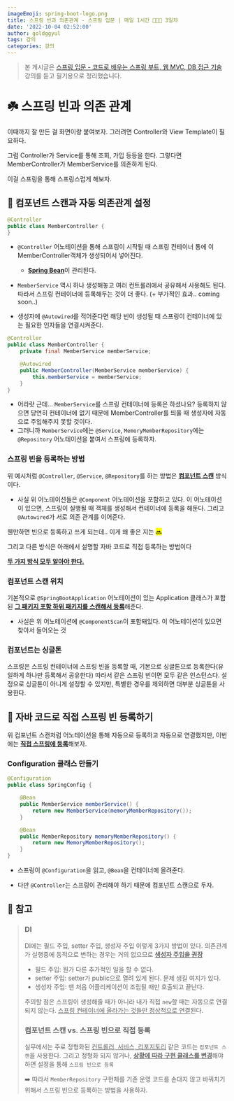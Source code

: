 ```yaml
---
imageEmoji: spring-boot-logo.png
title: 스프링 빈과 의존관계 - 스프링 입문 | 매일 1시간 👨🏻‍🏫 3일차
date: '2022-10-04 02:52:00'
author: goldggyul
tags: 강의
categories: 강의
---
```


> 본 게시글은 [스프링 입문 - 코드로 배우는 스프링 부트, 웹 MVC, DB 접근 기술](https://www.inflearn.com/course/%EC%8A%A4%ED%94%84%EB%A7%81-%EC%9E%85%EB%AC%B8-%EC%8A%A4%ED%94%84%EB%A7%81%EB%B6%80%ED%8A%B8/) 강의를 듣고 필기용으로 정리했습니다.

#  ☘️ 스프링 빈과 의존 관계

이때까지 잘 만든 걸 화면이랑 붙여보자. 그러려면 Controller와 View Template이 필요하다.

그럼 Controller가 Service를 통해 조회, 가입 등등을 한다. 그렇다면 MemberController가 MemberService를 의존하게 된다.

이걸 스프링을 통해 스프링스럽게 해보자. 

## 📌 컴포넌트 스캔과 자동 의존관계 설정

```java
@Controller
public class MemberController {
}

```

- `@Controller` 어노테이션을 통해 스프링이 시작될 때 스프링 컨테이너 통에 이 MemberController객체가 생성되어서 넣어진다.
  - <u>**Spring Bean**</u>이 관리된다.

- `MemberService` 역시 하나 생성해놓고 여러 컨트롤러에서 공유해서 사용해도 된다. 따라서 스프링 컨테이너에 등록해두는 것이 더 좋다. (+ 부가적인 효과.. coming soon..)

-  생성자에 `@Autowired`를 적어준다면 해당 빈이 생성될 때 스프링이 컨테이너에 있는 필요한 인자들을 연결시켜준다.

  ```java
  @Controller
  public class MemberController {
      private final MemberService memberService;
  
      @Autowired
      public MemberController(MemberService memberService) {
          this.memberService = memberService;
      }
  }
  ```

  - 어라랏 근데... `MemberService`를 스프링 컨테이너에 등록은 하셨나요? 등록하지 않으면 당연히 컨테이너에 없기 때문에 MemberController를 띄울 때 생성자에 자동으로 주입해주지 못할 것이다.
  - 그러니까 `MemberService`에는 `@Service`,  `MemoryMemberRepository`에는 `@Repository` 어노테이션을 붙여서 스프링에 등록하자.

### 스프링 빈을 등록하는 방법

위 예시처럼 `@Controller`, `@Service`, `@Repository`를 하는 방법은 <u>**컴포넌트 스캔**</u> 방식이다.

- 사실 위 어노테이션들은 `@Component` 어노테이션을 포함하고 있다. 이 어노테이션이 있으면, 스프링이 실행될 때 객체를 생성해서 컨테이너에 등록을 해둔다. 그리고 `@Autowired`가 서로 의존 관계를 이어준다.

웬만하면 빈으로 등록하고 쓰게 되는데.. 이게 왜 좋은 지는 <mark>🔜</mark>

그리고 다른 방식은 아래에서 설명할 자바 코드로 직접 등록하는 방법이다

<u>**두 가지 방식 모두 알아야 한다.**</u>

### 컴포넌트 스캔 위치 

기본적으로 `@SpringBootApplication` 어노테이션이 있는 Application 클래스가 포함된 <u>**그 패키지 포함 하위 패키지를 스캔해서 등록**</u>해준다.

- 사실은 위 어노테이션에 `@ComponentScan`이 포함돼있다. 이 어노테이션이 있으면 찾아서 들어오는 것

### 컴포넌트는 싱글톤

스프링은 스프링 컨테이너에 스프링 빈을 등록할 때, 기본으로 싱글톤으로 등록한다(유일하게 하나만 등록해서 공유한다) 따라서 같은 스프링 빈이면 모두 같은 인스턴스다. 설정으로 싱글톤이 아니게 설정할 수 있지만, 특별한 경우를 제외하면 대부분 싱글톤을 사용한다.

## 📌 자바 코드로 직접 스프링 빈 등록하기

위 컴포넌트 스캔처럼 어노테이션을 통해 자동으로 등록하고 자동으로 연결했지만, 이번에는 <u>**직접 스프링에 등록**</u>해보자.

### Configuration 클래스 만들기

```java
@Configuration
public class SpringConfig {

    @Bean
    public MemberService memberService() {
        return new MemberService(memoryMemberRepository());
    }

    @Bean
    public MemberRepository memoryMemberRepository() {
        return new MemoryMemberRepository();
    }
}

```

- 스프링이 `@Configuration`을 읽고, `@Bean`을 컨테이너에 올려준다.

- 다만 `@Controller`는 스프링이 관리해야 하기 때문에 컴포넌트 스캔으로 두자.

## 📌 참고

> ### DI
>
> DI에는 필드 주입, setter 주입, 생성자 주입 이렇게 3가지 방법이 있다. 의존관계가 실행중에 동적으로 변하는 경우는 거의 없으므로 <u>**생성자 주입을 권장**</u>
>
> - 필드 주입: 뭔가 다른 추가적인 일을 할 수 없다.
> - setter 주입: setter가 public으로 열려 있게 된다. 문제 생길 여지가 있다.
> - 생성자 주입: 맨  처음 어플리케이션이 조립될 때만 호출되고 끝난다.
>
> 주의할 점은 스프링이 생성해줄 때가 아니라 내가 직접 `new`할 때는 자동으로 연결되지 않는다. <u>스프링 컨테이너에 올라가는 것들만 정상적으로 연결</u>된다.
>
> ### 컴포넌트 스캔 vs. 스프링 빈으로 직접 등록
>
> 실무에서는 주로 정형화된 <u>컨트롤러, 서비스, 리포지토리</u> 같은 코드는 `컴포넌트 스캔`을 사용한다. 그리고 정형화 되지 않거나, <u>**상황에 따라 구현 클래스를 변경**</u>해야 하면 설정을 통해 `스프링 빈으로 등록`
>
> ➡️ 따라서 `MemberRepository` 구현체를 기존 운영 코드를 손대지 않고 바꿔치기 위해서 스프링 빈으로 등록하는 방법을 사용하자.

























```toc
```


